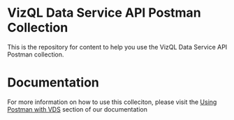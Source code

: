 # VizQL Data Service API Postman Collection

This is the repository for content to help you use the VizQL Data Service API Postman collection.

# Documentation
For more information on how to use this colleciton, please visit the [Using Postman with VDS](https://help.tableau.com/v0.0/api/vizql-data-service/en-us/docs/using_postman_with_vds.html) section of our documentation

